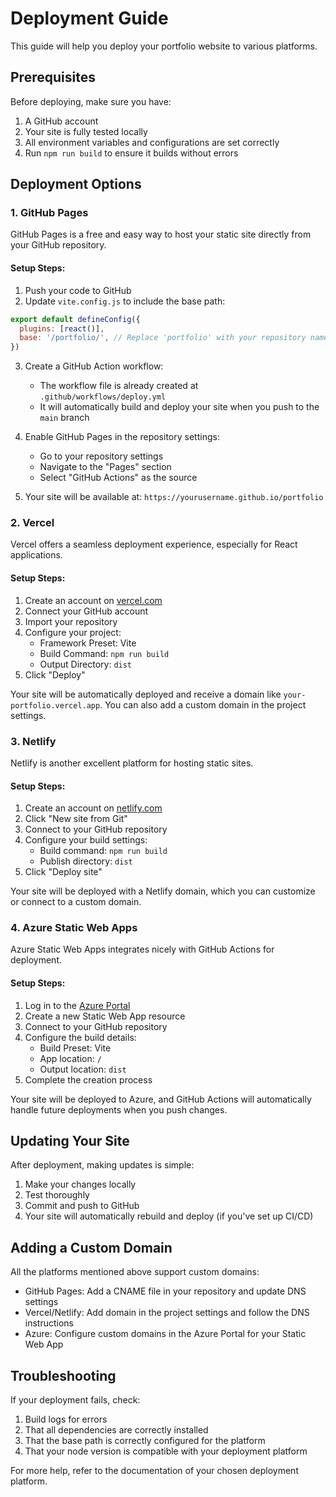 # Deployment Guide

This guide will help you deploy your portfolio website to various platforms.

## Prerequisites

Before deploying, make sure you have:

1. A GitHub account
2. Your site is fully tested locally
3. All environment variables and configurations are set correctly
4. Run `npm run build` to ensure it builds without errors

## Deployment Options

### 1. GitHub Pages

GitHub Pages is a free and easy way to host your static site directly from your GitHub repository.

#### Setup Steps:

1. Push your code to GitHub
2. Update `vite.config.js` to include the base path:

```js
export default defineConfig({
  plugins: [react()],
  base: '/portfolio/', // Replace 'portfolio' with your repository name
})
```

3. Create a GitHub Action workflow:
   - The workflow file is already created at `.github/workflows/deploy.yml`
   - It will automatically build and deploy your site when you push to the `main` branch

4. Enable GitHub Pages in the repository settings:
   - Go to your repository settings
   - Navigate to the "Pages" section
   - Select "GitHub Actions" as the source

5. Your site will be available at: `https://yourusername.github.io/portfolio`

### 2. Vercel

Vercel offers a seamless deployment experience, especially for React applications.

#### Setup Steps:

1. Create an account on [vercel.com](https://vercel.com)
2. Connect your GitHub account
3. Import your repository
4. Configure your project:
   - Framework Preset: Vite
   - Build Command: `npm run build`
   - Output Directory: `dist`
5. Click "Deploy"

Your site will be automatically deployed and receive a domain like `your-portfolio.vercel.app`. You can also add a custom domain in the project settings.

### 3. Netlify

Netlify is another excellent platform for hosting static sites.

#### Setup Steps:

1. Create an account on [netlify.com](https://netlify.com)
2. Click "New site from Git"
3. Connect to your GitHub repository
4. Configure your build settings:
   - Build command: `npm run build`
   - Publish directory: `dist`
5. Click "Deploy site"

Your site will be deployed with a Netlify domain, which you can customize or connect to a custom domain.

### 4. Azure Static Web Apps

Azure Static Web Apps integrates nicely with GitHub Actions for deployment.

#### Setup Steps:

1. Log in to the [Azure Portal](https://portal.azure.com)
2. Create a new Static Web App resource
3. Connect to your GitHub repository
4. Configure the build details:
   - Build Preset: Vite
   - App location: `/`
   - Output location: `dist`
5. Complete the creation process

Your site will be deployed to Azure, and GitHub Actions will automatically handle future deployments when you push changes.

## Updating Your Site

After deployment, making updates is simple:

1. Make your changes locally
2. Test thoroughly
3. Commit and push to GitHub
4. Your site will automatically rebuild and deploy (if you've set up CI/CD)

## Adding a Custom Domain

All the platforms mentioned above support custom domains:

- GitHub Pages: Add a CNAME file in your repository and update DNS settings
- Vercel/Netlify: Add domain in the project settings and follow the DNS instructions
- Azure: Configure custom domains in the Azure Portal for your Static Web App

## Troubleshooting

If your deployment fails, check:

1. Build logs for errors
2. That all dependencies are correctly installed
3. That the base path is correctly configured for the platform
4. That your node version is compatible with your deployment platform

For more help, refer to the documentation of your chosen deployment platform.
